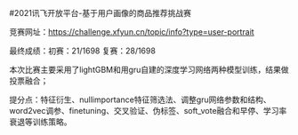 #2021讯飞开放平台-基于用户画像的商品推荐挑战赛

竞赛网址：https://challenge.xfyun.cn/topic/info?type=user-portrait

最终成绩：初赛：21/1698  复赛：28/1698

本次比赛主要采用了lightGBM和用gru自建的深度学习网络两种模型训练，结果做投票融合；

提分点：特征衍生、nullimportance特征筛选法、调整gru网络参数和结构、word2vec调参、finetuning、交叉验证、伪标签、soft_vote融合和早停、学习率衰退等训练策略。

